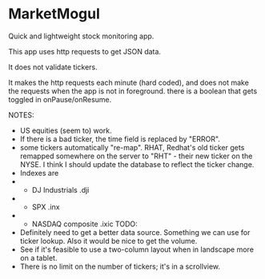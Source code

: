 # MarketMogul
Quick and lightweight stock monitoring app.

This app uses http requests to get JSON data.  

It does not validate tickers.

It makes the http requests each minute (hard coded), and does not make the requests when 
the app is not in foreground.  there is a boolean that gets toggled in onPause/onResume.

NOTES:
* US equities (seem to) work.  
* If there is a bad ticker, the time field is replaced by "ERROR". 
* some tickers automatically "re-map".  RHAT, Redhat's old ticker gets remapped somewhere 
on the server to "RHT" - their new ticker on the NYSE.  I think I should update the database to 
reflect the ticker change.
* Indexes are 
* * DJ Industrials .dji
* * SPX .inx
* * NASDAQ composite .ixic
TODO: 
* Definitely need to get a better data source.  Something we can use for ticker lookup.  Also it would be nice to get the volume.  
* See if it's feasible to use a two-column layout when in landscape more on a tablet.
* There is no limit on the number of tickers; it's in a scrollview. 
